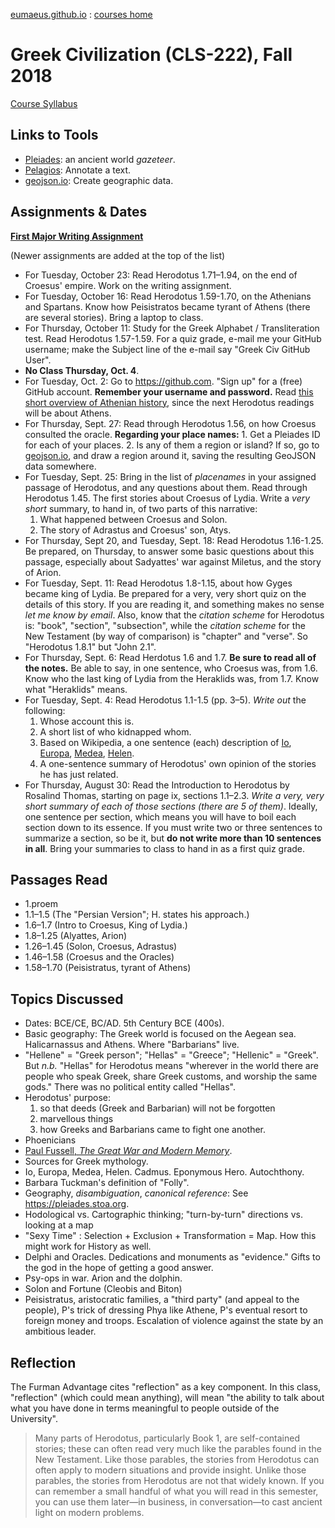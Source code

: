 
[eumaeus.github.io](https://eumaeus.github.io) : [courses home](index.md)

# Greek Civilization (CLS-222), Fall 2018

[Course Syllabus](CLS220-Syllabus.md)

## Links to Tools

- [Pleiades](https://pleiades.stoa.org): an ancient world *gazeteer*.
- [Pelagios](https://www.pelagios.org): Annotate a text.
- [geojson.io](http://geojson.io/#map=2/20.0/0.0): Create geographic data.

## Assignments & Dates

[**First Major Writing Assignment**](https://github.com/Eumaeus/blackwell_fall_2018/blob/master/docs/GreekCivWriting1.md)



(Newer assignments are added at the top of the list)

- For Tuesday, October 23: Read Herodotus 1.71–1.94, on the end of Croesus' empire. Work on the writing assignment.
- For Tuesday, October 16: Read Herodotus 1.59-1.70, on the Athenians and Spartans. Know how Peisistratos became tyrant of Athens (there are several stories). Bring a laptop to class.
- For Thursday, October 11: Study for the Greek Alphabet / Transliteration test. Read Herodotus 1.57-1.59. For a quiz grade, e-mail me your GitHub username; make the Subject line of the e-mail say "Greek Civ GitHub User".
- **No Class Thursday, Oct. 4**.
- For Tuesday, Oct. 2: Go to <https://github.com>. "Sign up" for a (free) GitHub account. **Remember your username and password.** Read [this short overview of Athenian history](https://www.ancient.eu/Athens/), since the next Herodotus readings will be about Athens.
- For Thursday, Sept. 27: Read through Herodotus 1.56, on how Croesus consulted the oracle. **Regarding your place names:** 1. Get a Pleiades ID for each of your places. 2. Is any of them a region or island? If so, go to [geojson.io](http://geojson.io/#map=2/20.0/0.0), and draw a region around it, saving the resulting GeoJSON data somewhere.
- For Tuesday, Sept. 25: Bring in the list of *placenames* in your assigned passage of Herodotus, and any questions about them. Read through Herodotus 1.45. The first stories about Croesus of Lydia. Write a *very short* summary, to hand in, of two parts of this narrative:
	1. What happened between Croesus and Solon.
	1. The story of Adrastus and Croesus' son, Atys.
- For Thursday, Sept 20, and Tuesday, Sept. 18: Read Herodotus 1.16-1.25. Be prepared, on Thursday, to answer some basic questions about this passage, especially about Sadyattes' war against Miletus, and the story of Arion.
- For Tuesday, Sept. 11: Read Herodotus 1.8-1.15, about how Gyges became king of Lydia. Be prepared for a very, very short quiz on the details of this story. If you are reading it, and something makes no sense *let me know by email*. Also, know that the *citation scheme* for Herodotus is: "book", "section", "subsection", while the *citation scheme* for the New Testament (by way of comparison) is "chapter" and "verse". So "Herodotus 1.8.1" but "John 2.1".
- For Thursday, Sept. 6: Read Herdotus 1.6 and 1.7. **Be sure to read all of the notes.** Be able to say, in one sentence, who Croesus was, from 1.6. Know who the last king of Lydia from the Heraklids was, from 1.7. Know what "Heraklids" means.
- For Tuesday, Sept. 4: Read Herodotus 1.1-1.5 (pp. 3–5). *Write out* the following:
	1. Whose account this is.
	1. A short list of who kidnapped whom.
	1. Based on Wikipedia, a one sentence (each) description of [Io](https://en.wikipedia.org/wiki/Io_(mythology)), [Europa](https://en.wikipedia.org/wiki/Europa_(mythology)), [Medea](https://en.wikipedia.org/wiki/Medea), [Helen](https://en.wikipedia.org/wiki/Helen_of_Troy).
	1. A one-sentence summary of Herodotus' own opinion of the stories he has just related.
- For Thursday, August 30: Read the Introduction to Herodotus by Rosalind Thomas, starting on page ix, sections 1.1–2.3. *Write a very, very short summary of each of those sections (there are 5 of them)*. Ideally, one sentence per section, which means you will have to boil each section down to its essence. If you must write two or three sentences to summarize a section, so be it, but **do not write more than 10 sentences in all**. Bring your summaries to class to hand in as a first quiz grade. 

## Passages Read

- 1.proem
- 1.1–1.5 (The "Persian Version"; H. states his approach.)
- 1.6–1.7 (Intro to Croesus, King of Lydia.)
- 1.8–1.25 (Alyattes, Arion)
- 1.26–1.45 (Solon, Croesus, Adrastus)
- 1.46–1.58 (Croesus and the Oracles)
- 1.58–1.70 (Peisistratus, tyrant of Athens)

## Topics Discussed

- Dates: BCE/CE, BC/AD. 5th Century BCE (400s).
- Basic geography: The Greek world is focused on the Aegean sea. Halicarnassus and Athens. Where "Barbarians" live.
- "Hellene" = "Greek person"; "Hellas" = "Greece"; "Hellenic" = "Greek". But *n.b.* "Hellas" for Herodotus means "wherever in the world there are people who speak Greek, share Greek customs, and worship the same gods." There was no political entity called "Hellas".
- Herodotus' purpose: 
	1. so that deeds (Greek and Barbarian) will not be forgotten
	1. marvellous things
	1. how Greeks and Barbarians came to fight one another.
- Phoenicians
- [Paul Fussell, *The Great War and Modern Memory*](https://www.amazon.com/Great-War-Modern-Memory/dp/0195133323).
- Sources for Greek mythology. 
- Io, Europa, Medea, Helen. Cadmus. Eponymous Hero. Autochthony.
- Barbara Tuckman's definition of "Folly".
- Geography, *disambiguation*, *canonical reference*: See <https://pleiades.stoa.org>.
- Hodological vs. Cartographic thinking; "turn-by-turn" directions vs. looking at a map
- "Sexy Time" : Selection + Exclusion + Transformation = Map. How this might work for History as well.
- Delphi and Oracles. Dedications and monuments as "evidence." Gifts to the god in the hope of getting a good answer.
- Psy-ops in war. Arion and the dolphin.
- Solon and Fortune (Cleobis and Biton)
- Peisistratus, aristocratic families, a "third party" (and appeal to the people), P's trick of dressing Phya like Athene, P's eventual resort to foreign money and troops. Escalation of violence against the state by an ambitious leader.


## Reflection

The Furman Advantage cites "reflection" as a key component. In this class, "reflection" (which could mean anything), will mean "the ability to talk about what you have done in terms meaningful to people outside of the University".

> Many parts of Herodotus, particularly Book 1, are self-contained stories; these can often read very much like the parables found in the New Testament. Like those parables, the stories from Herodotus can often apply to modern situations and provide insight. Unlike those parables, the stories from Herodotus are not that widely known. If you can remember a small handful of what you will read in this semester, you can use them later—in business, in conversation—to cast ancient light on modern problems.

